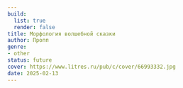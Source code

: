 ```yaml
---
build:
  list: true
  render: false
title: Морфология волшебной сказки
author: Пропп
genre:
- other
status: future
cover: https://www.litres.ru/pub/c/cover/66993332.jpg
date: 2025-02-13
---
```


